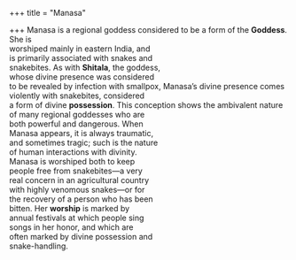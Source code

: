 +++
title = "Manasa"

+++
Manasa is a regional goddess considered to be a form of the **Goddess**. She is  
worshiped mainly in eastern India, and  
is primarily associated with snakes and  
snakebites. As with **Shitala**, the goddess,  
whose divine presence was considered  
to be revealed by infection with smallpox, Manasa’s divine presence comes  
violently with snakebites, considered  
a form of divine **possession**. This conception shows the ambivalent nature  
of many regional goddesses who are  
both powerful and dangerous. When  
Manasa appears, it is always traumatic,  
and sometimes tragic; such is the nature  
of human interactions with divinity.  
Manasa is worshiped both to keep  
people free from snakebites—a very  
real concern in an agricultural country  
with highly venomous snakes—or for  
the recovery of a person who has been  
bitten. Her **worship** is marked by  
annual festivals at which people sing  
songs in her honor, and which are  
often marked by divine possession and  
snake-handling.